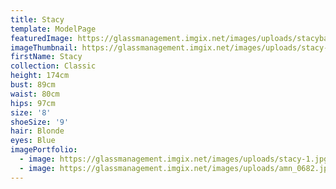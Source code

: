 ```yaml
---
title: Stacy
template: ModelPage
featuredImage: https://glassmanagement.imgix.net/images/uploads/stacybannerer2764.jpg
imageThumbnail: https://glassmanagement.imgix.net/images/uploads/stacy-1.jpg
firstName: Stacy
collection: Classic
height: 174cm
bust: 89cm
waist: 80cm
hips: 97cm
size: '8'
shoeSize: '9'
hair: Blonde
eyes: Blue
imagePortfolio:
  - image: https://glassmanagement.imgix.net/images/uploads/stacy-1.jpg
  - image: https://glassmanagement.imgix.net/images/uploads/amn_0682.jpg
---
```



